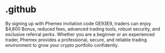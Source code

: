 # .github
By signing up with Phemex invitation code GE93E9, traders can enjoy $4,800 Bonus, reduced fees, advanced trading tools, robust security, and exclusive referral perks. Whether you are a beginner or an experienced trader, Phemex provides a professional, secure, and reliable trading environment to grow your crypto portfolio confidently.
